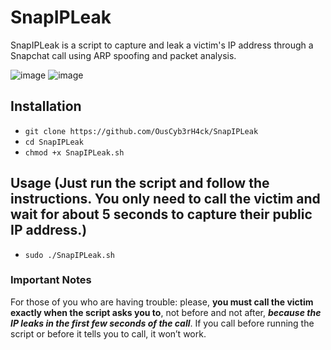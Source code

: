 # SnapIPLeak
SnapIPLeak is a script to capture and leak a victim's IP address through a Snapchat call using ARP spoofing and packet analysis.

![image](https://github.com/user-attachments/assets/8e60e698-a83f-4d59-9fd5-4816454e1124)
![image](https://github.com/user-attachments/assets/19030136-aee4-49af-9dea-d3fe88b6bf9b)

## Installation
- `git clone https://github.com/OusCyb3rH4ck/SnapIPLeak`
- `cd SnapIPLeak`
- `chmod +x SnapIPLeak.sh`

## Usage (Just run the script and follow the instructions. You only need to call the victim and wait for about 5 seconds to capture their public IP address.)
- `sudo ./SnapIPLeak.sh`

### Important Notes
For those of you who are having trouble: please, **you must call the victim exactly when the script asks you to**, not before and not after, **_because the IP leaks in the first few seconds of the call_**. If you call before running the script or before it tells you to call, it won’t work.
